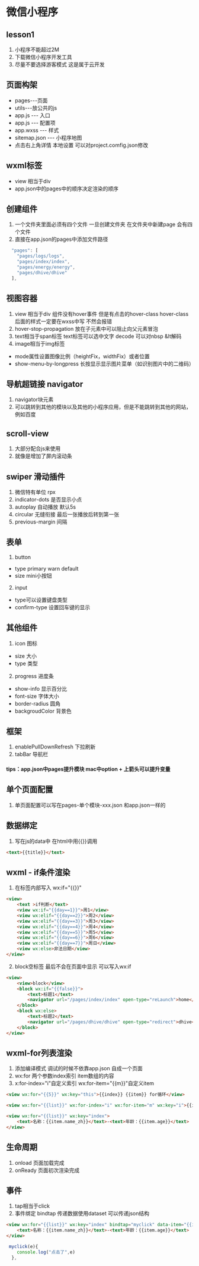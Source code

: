 # 微信小程序
## lesson1
1. 小程序不能超过2M
2. 下载微信小程序开发工具
3. 尽量不要选择游客模式 这是属于云开发

## 页面构架
+ pages---页面
+ utils---放公共的js
+ app.js --- 入口
+ app.js --- 配置项
+ app.wxss --- 样式
+ sitemap.json --- 小程序地图 
+ 点击右上角详情  本地设置 可以对project.comfig.json修改

## wxml标签
+ view 相当于div
+ app.json中的pages中的顺序决定渲染的顺序

## 创建组件
1. 一个文件夹里面必须有四个文件 一旦创建文件夹  在文件夹中新建page 会有四个文件
2. 直接在app.json的pages中添加文件路径
```js
  "pages": [
    "pages/logs/logs",
    "pages/index/index",
    "pages/energy/energy",
    "pages/dhive/dhive"
  ],
```

## 视图容器
1. view 相当于div 组件没有hover事件 但是有点击的hover-class hover-class后面的样式一定要在wxss中写 不然会报错
2. hover-stop-propagation 放在子元素中可以阻止向父元素冒泡
3. text相当于span标签 text标签可以选中文字 decode 可以对nbsp &lt解码
4. image相当于img标签 
+ mode属性设置图像比例（heightFix，widthFix）或者位置 
+ show-menu-by-longpress 长按显示显示图片菜单（如识别图片中的二维码）

## 导航超链接 navigator
1. navigator块元素
2. 可以跳转到其他的模块以及其他的小程序应用，但是不能跳转到其他的网站，例如百度

## scroll-view
1. 大部分配合js来使用
2. 就像是增加了屏内滚动条

## swiper 滑动插件
1. 微信特有单位 rpx
2. indicator-dots 是否显示小点
3. autoplay 自动播放 默认5s
4. circular 无缝衔接 最后一张播放后转到第一张
5. previous-margin 间隔

## 表单
1. button 
+ type primary warn default
+ size mini小按钮
2. input
+ type可以设置键盘类型
+ confirm-type 设置回车键的显示

## 其他组件
1. icon 图标 
+ size 大小
+ type 类型
2. progress 进度条
+ show-info 显示百分比
+ font-size 字体大小
+ border-radius 圆角
+ backgroudColor 背景色

## 框架
1. enablePullDownRefresh 下拉刷新
2. tabBar 导航栏

#### tips：app.json中pages提升模块 mac中option + 上箭头可以提升变量

## 单个页面配置
1. 单页面配置可以写在pages-单个模块-xxx.json 和app.json一样的

## 数据绑定
1. 写在js的data中 在html中用{{}}调用
```html
<text>{{title}}</text>
```
## wxml - if条件渲染
1.  在标签内部写入 wx:if="{{}}"
```html
<view>
	<text >if判断</text>
	<view wx:if="{{day==1}}">周1</view>
	<view wx:elif="{{day==2}}">周2</view>
	<view wx:elif="{{day==3}}">周3</view>
	<view wx:elif="{{day==4}}">周4</view>
	<view wx:elif="{{day==5}}">周5</view>
	<view wx:elif="{{day==6}}">周6</view>
	<view wx:elif="{{day==7}}">周日</view>
	<view wx:else>非法日期</view>
</view>
```
2. block空标签 最后不会在页面中显示 可以写入wx:if
```html
<view>
	<view>block</view>
	<block wx:if="{{false}}">
		<text>标题1</text>
		<navigator url="/pages/index/index" open-type="reLaunch">home</navigator>
	</block>
	<block wx:else>
		<text>标题2</text>
		<navigator url="/pages/dhive/dhive" open-type="redirect">dhive</navigator>
	</block>
</view>
```

## wxml-for列表渲染
1. 添加编译模式 调试的时候不依靠app.json 自成一个页面
2. wx:for 两个参数index索引 item数组的内容
3. x:for-index="i"自定义索引 wx:for-item="{{m}}"自定义item
```html
<view wx:for="{{5}}" wx:key="this">{{index}} {{item}} for循环</view>

<view wx:for="{{list}}" wx:for-index="i" wx:for-item="m" wx:key="i">{{i}} {{m.name_zh}}</view>

<view wx:for="{{list}}" wx:key="index">
	<text>名称：{{item.name_zh}}</text>-<text>年龄：{{item.age}}</text>
</view>
```

## 生命周期
1. onload 页面加载完成
2. onReady 页面初次渲染完成

## 事件
1. tap相当于click
2. 事件绑定 bindtap 传递数据使用dataset 可以传递json结构
``` html
<view wx:for="{{list}}" wx:key="index" bindtap="myclick" data-item="{{item}}">
	<text>名称：{{item.name_zh}}</text>-<text>年龄：{{item.age}}</text>
</view>
```
```js 写在Page里面
 myclick(e){
    console.log("点击了",e)
  },

```